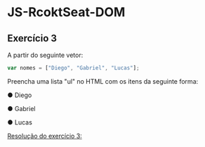 # JS-RcoktSeat-DOM
## Exercício 3

A partir do seguinte vetor:

```javascript
var nomes = ["Diego", "Gabriel", "Lucas"];
```

Preencha uma lista "ul" no HTML com os itens da seguinte forma:

● Diego
  
● Gabriel

● Lucas

[Resolução do exercício 3:](https://codepen.io/brunodhein/pen/JjjWVzO)
